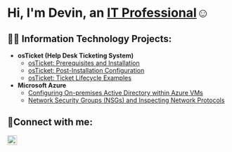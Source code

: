 
<h1>Hi, I'm Devin, an <a href="https://linkedin.com/in/devin-lanouette-639676285">IT Professional</a>☺</h1>

<h2>👨‍💻 Information Technology Projects:</h2>

- <b>osTicket (Help Desk Ticketing System)</b>
  - [osTicket: Prerequisites and Installation](https://github.com/devinlanouette904/osticket-prereqs)
  - [osTicket: Post-Installation Configuration](https://github.com/devinlanouette904/post-install-config)
  - [osTicket: Ticket Lifecycle Examples](https://github.com/devinlanouette904/ticket-lifecycle)
- <b>Microsoft Azure</b>
  - [Configuring On-premises Active Directory within Azure VMs](https://github.com/devinlanouette904/configure-ad)
  - [Network Security Groups (NSGs) and Inspecting Network Protocols](https://github.com/devinlanouette904/azure-network-protocols)

<h2>🤳Connect with me:</h2>


[<img align="left" alt="Josh | LinkedIn" width="22px" src="https://cdn.jsdelivr.net/npm/simple-icons@v3/icons/linkedin.svg" />][linkedin]



[linkedin]: https://linkedin.com/in/devin-lanouette-639676285

